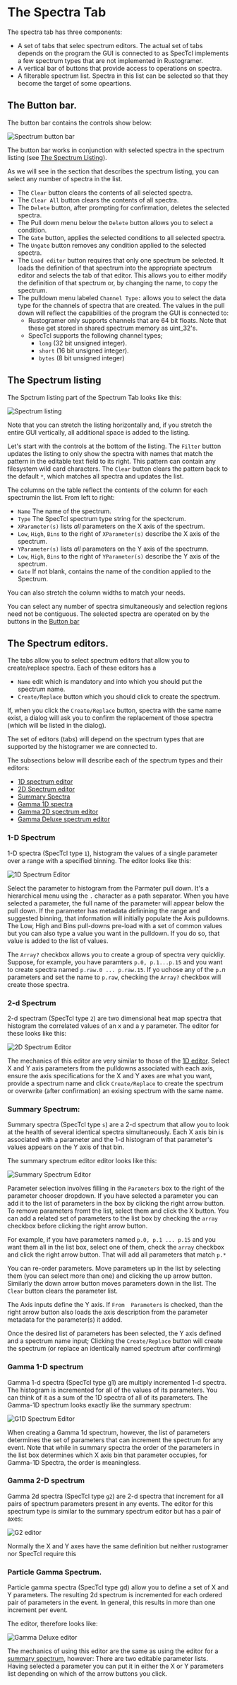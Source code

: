 # The Spectra Tab

The spectra tab has three components:
*  A set of tabs that selec spectrum editors.  The actual set of tabs depends on the program the GUI is connected to as SpecTcl implements a few spectrum types that are not implemented in Rustogramer.
*  A vertical bar of buttons that provide access to operations on spectra.
*  A filterable spectrum list. Spectra in this list can be selected so that they become the target of some opeartions. 

## The Button bar.

The button bar contains the controls show below:

![Spectrum button bar](./images/spectra_buttonbar.png)

The button bar works in conjunction with selected spectra in the spectrum listing 
(see [The Spectrum Listing](#the-spectrum-listing)).

As we will see in the section that describes the spectrum listing, you can select any number of spectra in the list.

*  The ```Clear``` button clears the contents of all selected spectra.
*  The ```Clear All``` button clears the contents of all spectra.
*  The ```Delete``` button, after prompting for confirmation, deletes the selected spectra.
*  The Pull down menu below the ```Delete``` button allows you to select a condition.
*  The ```Gate``` button, applies the selected conditions to all selected spectra.
*  The ```Ungate``` button removes any condition applied to the selected spectra.
*  The ```Load editor``` button requires that only one spectrum be selected.  It loads the definition of that spectrum into the appropriate spectrum editor and selects the tab of that editor.  This allows you to either modify the definition of that spectrum or, by changing the name, to copy the spectrum.
*  The pulldown menu labeled ```Channel Type:``` allows you to select the data type for the channels of spectra that are created.  The values in the pull down will reflect the capabilities of the program the GUI is connected to:
    *  Rustogramer only supports channels that are 64 bit floats.  Note that these get stored in shared spectrum memory as uint_32's.
    *  SpecTcl supports the following channel types;
        *   ```long``` (32 bit unsigned integer).
        *   ```short``` (16 bit unsigned integer).
        *   ```bytes``` (8 bit unsigned integer)

## The Spectrum listing

The Spctrum listing part of the Spectrum Tab looks like this:

![Spectrum listing](./images/spectrum_list.png)

Note that you can stretch the listing horizontally and, if you stretch the entire GUI vertically, all additional space is added to the listing.

Let's start with the controls at the bottom of the listing.  The ```Filter``` button updates the listing to only show the spectra with names that match the pattern in the editable text field to its right.  This pattern can contain any filesystem wild card characters.  The ```Clear``` button clears the pattern back to the default ```*```, which matches all spectra and updates the list.

The columns on the table reflect the contents of the column for each spectrumin the list.  From left to right:

* ```Name``` The name of the spectrum.
* ```Type``` The SpecTcl spectrum type string for the spectcrum.
* ```XParameter(s)``` lists _all_ parameters on the X axis of the spectrum.
* ```Low```, ```High```, ```Bins``` to the right of ```XParameter(s)``` describe the X axis of the spectrum.
* ```YParameter(s)``` lists _all_ parameters on the Y axis of the spectrumn.
* ```Low```, ```High```, ```Bins``` to the right of ```YParameter(s)``` describe the Y axis of the spectrum.
* ```Gate``` If not blank, contains the name of the condition applied to the Spectrum.

You can also stretch the column widths to match your needs.

You can select any number of spectra simultaneously and selection regions need not be contiguous.  The selected spectra are operated on by the buttons in the 
[Button bar](#the-button-bar)

## The Spectrum editors.

The tabs allow you to select spectrum editors that allow you to create/replace spectra.  Each of these editors has a 
*  ```Name``` edit which is mandatory and into which you should put the spectrum name.
*  ```Create/Replace``` button which you should click to create the spectrum.

If, when you click the ```Create/Replace``` button, spectra with the same name exist, a dialog will ask you to confirm the replacement of those spectra (which will be listed in the dialog).

The set of editors (tabs) will depend on the spectrum types that are supported by the histogramer we are connected to.

The subsections below will describe each of the spectrum types and their editors:

* [1D spectrum editor](#1-d-spectrum)
* [2D Spectrum editor](#2-d-spectrum)
* [Summary Spectra](#summary-spectrum)
* [Gamma 1D spectra](#gamma-1-d-spectrum)
* [Gamma 2D spectrum editor](#gamma-2-d-spectrum)
* [Gamma Deluxe spectrum editor](#particle-gamma-spectrum)

### 1-D Spectrum

1-D spectra (SpecTcl type ```1```), histogram the values of a single parameter over a range with a specified binning.  The editor looks like this:

![1D Spectrum Editor](./images/spectrum-1d.png)

Select the parameter to histogram from the Parmater pull down.  It's a hierarchical menu using the ```.``` character as a path separator.  When you have selected a parameter, the full name of the parameter will appear below the pull down.  If the parameter has metadata definining the range and suggested binning, that information will initially populate the Axis pulldowns.  The Low, High and Bins pull-downs pre-load with a set of common values but you can also type a value you want in the pulldown.  If you do so, that value is added to the list of values.

The ```Array?``` checkbox allows you to create a group of spectra very quickliy.  Suppose, for example, you have paramters ```p.0, p.1...p.15``` and you want to create spectra named ```p.raw.0 ... p.raw.15```.  If yo uchose any of the ```p.```*n* parameters and set the name to ```p.raw```, checking the ```Array?``` checkbox will create those spectra.

### 2-d Spectrum

2-d spectram (SpecTcl type ```2```) are two dimensional heat map spectra that histogram the correlated values of an x and a y parameter.  The editor for these looks like this:

![2D Spectrum Editor](./images/spectrum-2d.png)

The mechanics of this editor are very similar to those of the [1D editor](#1-d-spectrum).  Select X and Y axis parameters from the pulldowns associated with each axis, ensure the axis specifications for the X and Y axes are what you want, provide a spectrum name and click ```Create/Replace``` to create the spectrum or overwrite (after confirmation) an exising spectrum with the same name.

### Summary Spectrum:

Summary spectra (SpecTcl type ```s```)  are a 2-d spectrum that allow you to look at the health of several identical spectra simultaneously.   Each X axis bin is associated with a parameter and the 1-d histogram of that parameter's values appears on the Y axis of that bin.

The summary spectrum editor editor looks like this:

![Summary Spectrum Editor](./images/spectrum-summary.png)

Parameter selection involves filling in the ```Parameters``` box to the right of the parameter chooser dropdown.  If you have selected a parameter you can add it to the list of parameters in the box by clicking the right arrow button.  To remove parameters fromt the list, select them and click the X button.  You can add a related set of parameters to the list box by checking the ```array``` checkbox before clicking the right arrow button.

For example, if you have parameters named ```p.0, p.1 ... p.15``` and you want them all in the list box, select one of them, check the ```array``` checkbox and click the right arrow button.  That will add all parameters that match ```p.*```

You can re-order parameters.  Move parameters up in the list by selecting them (you can select more than one) and clicking the up arrow button. Similarly the down arrow button moves parameters down in the list.  The ```Clear``` button clears the parameter list.

The Axis inputs define the Y axis.  If ```From  Parameters``` is checked, than the right arrow button also loads the axis description from the parameter metadata for the parameter(s) it added.

Once the desired list of parameters has been selected, the Y axis defined and a spectrum name input; Clicking the ```Create/Replace``` button will create the spectrum (or replace an identically named spectrum after confirming)

### Gamma 1-D spectrum

Gamma 1-d spectra (SpecTcl type g1) are multiply incremented 1-d spectra.  The histogram is incremented for all of the values of its parameters.  You can think of it as a sum of the 1D spectra of all of its parameters.  The Gamma-1D spectrum looks exactly like the summary spectrum:

![G1D Spectrum Editor](./images/spectrum-summary.png)

When creating a Gamma 1d spectrum, however, the list of parameters determines the set of parameters that can increment the spectrum for any event.  Note that while in summary spectra the order of the parameters in the list box determines which X axis bin that parameter occupies, for Gamma-1D Spectra, the order is meaningless.

### Gamma 2-D spectrum

Gamma 2d spectra (SpecTcl type ```g2```) are 2-d spectra that increment for all pairs of spectrum parameters present in any events.  The editor for this spectrum type is similar to the summary spectrum editor but has a pair of axes:

![G2 editor](images/spectrum-g2.png)

Normally the X and Y axes have the same definition but neither rustogramer nor SpecTcl require this

### Particle Gamma Spectrum.

Particle gamma spectra (SpecTcl type gd) allow you to define a set of X and Y parameters.  The resulting 2d spectrum is incremented for each ordered pair of parameters in the event.  In general, this results in more than one increment per event.

The editor, therefore looks like:

![Gamma Deluxe editor](./images/spectrum-gd.png)

The mechanics of using this editor are the same as using the editor for a 
[summary spectrum](#summary-spectrum), however:  There are two editable parameter lists. Having selected a parameter you can put it in either the X or Y parameters list depending on which of the arrow buttons you click.